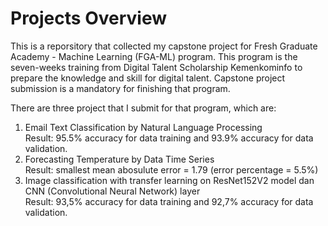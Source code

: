 # Projects Overview

This is a reporsitory that collected my capstone project for Fresh Graduate Academy - Machine Learning (FGA-ML) program. This program is the seven-weeks training from Digital Talent Scholarship Kemenkominfo to prepare the knowledge and skill for digital talent. Capstone project submission is a mandatory for finishing that program. 

There are three project that I submit for that program, which are:
1. Email Text Classification by Natural Language Processing <br>
   Result: 95.5% accuracy for data training and 93.9% accuracy for data validation.
2. Forecasting Temperature by Data Time Series <br>
   Result: smallest mean abosulute error = 1.79 (error percentage = 5.5%)
3. Image classification with transfer learning on ResNet152V2 model dan CNN (Convolutional Neural Network) layer <br>
   Result: 93,5% accuracy for data training and 92,7% accuracy for data validation.
